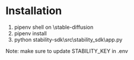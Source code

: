 # Installation

1. pipenv shell on \stable-diffusion
2. pipenv install
3. python stability-sdk\src\stability_sdk\app.py

Note: make sure to update STABILITY_KEY in .env
